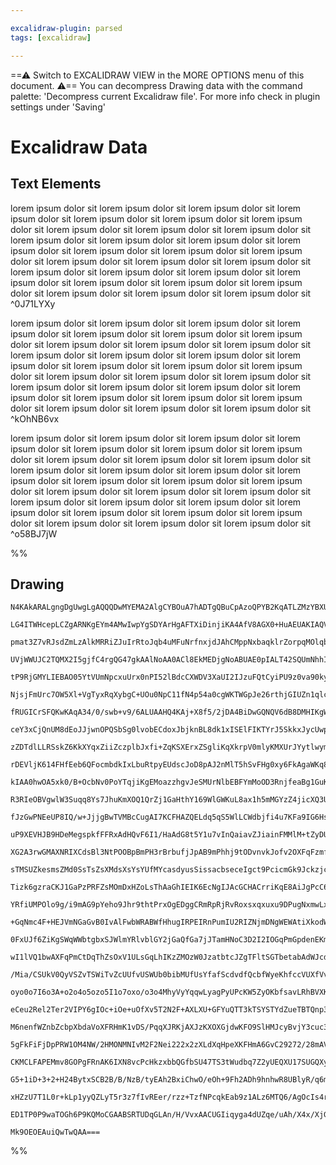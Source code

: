 ```yaml
---

excalidraw-plugin: parsed
tags: [excalidraw]

---
```

==⚠  Switch to EXCALIDRAW VIEW in the MORE OPTIONS menu of this document. ⚠== You can decompress Drawing data with the command palette: 'Decompress current Excalidraw file'. For more info check in plugin settings under 'Saving'


# Excalidraw Data
## Text Elements
lorem ipsum dolor sit lorem ipsum dolor sit lorem ipsum dolor sit lorem ipsum dolor sit lorem ipsum dolor sit lorem ipsum dolor sit lorem ipsum dolor sit lorem ipsum dolor sit lorem ipsum dolor sit lorem ipsum dolor sit lorem ipsum dolor sit lorem ipsum dolor sit lorem ipsum dolor sit lorem ipsum dolor sit lorem ipsum dolor sit lorem ipsum dolor sit lorem ipsum dolor sit lorem ipsum dolor sit lorem ipsum dolor sit lorem ipsum dolor sit lorem ipsum dolor sit lorem ipsum dolor sit lorem ipsum dolor sit lorem ipsum dolor sit lorem ipsum dolor sit lorem ipsum dolor sit lorem ipsum dolor sit lorem ipsum dolor sit lorem ipsum dolor sit lorem ipsum dolor sit  ^0J71LYXy

lorem ipsum dolor sit lorem ipsum dolor sit lorem ipsum dolor sit lorem ipsum dolor sit lorem ipsum dolor sit lorem ipsum dolor sit lorem ipsum dolor sit lorem ipsum dolor sit lorem ipsum dolor sit lorem ipsum dolor sit lorem ipsum dolor sit lorem ipsum dolor sit lorem ipsum dolor sit lorem ipsum dolor sit lorem ipsum dolor sit lorem ipsum dolor sit lorem ipsum dolor sit lorem ipsum dolor sit lorem ipsum dolor sit lorem ipsum dolor sit lorem ipsum dolor sit lorem ipsum dolor sit lorem ipsum dolor sit lorem ipsum dolor sit lorem ipsum dolor sit lorem ipsum dolor sit lorem ipsum dolor sit lorem ipsum dolor sit lorem ipsum dolor sit lorem ipsum dolor sit  ^kOhNB6vx

lorem ipsum dolor sit lorem ipsum dolor sit lorem ipsum dolor sit lorem ipsum dolor sit lorem ipsum dolor sit lorem ipsum dolor sit lorem ipsum dolor sit lorem ipsum dolor sit lorem ipsum dolor sit lorem ipsum dolor sit lorem ipsum dolor sit lorem ipsum dolor sit lorem ipsum dolor sit lorem ipsum dolor sit lorem ipsum dolor sit lorem ipsum dolor sit lorem ipsum dolor sit lorem ipsum dolor sit lorem ipsum dolor sit lorem ipsum dolor sit lorem ipsum dolor sit lorem ipsum dolor sit lorem ipsum dolor sit lorem ipsum dolor sit lorem ipsum dolor sit lorem ipsum dolor sit lorem ipsum dolor sit lorem ipsum dolor sit lorem ipsum dolor sit lorem ipsum dolor sit  ^o58BJ7jW

%%
## Drawing
```compressed-json
N4KAkARALgngDgUwgLgAQQQDwMYEMA2AlgCYBOuA7hADTgQBuCpAzoQPYB2KqATLZMzYBXUtiRoIACyhQ4zZAHoFAc0JRJQgEYA6bGwC2CgF7N6hbEcK4OCtptbErHALRY8RMpWdx8Q1TdIEfARcZgRmBShcZQUebQBWbR4aOiCEfQQOKGZuAG1wMFAwYuh4cXRA7CiOZWCU4shGFnYuNAB2eP4SptZOADlOMW4ARgAWADYADgBOYdn4tq7IQg5i

LG4ITWHcepLCZgARNKgEYm4AMwIwpYgSDYArHgAFTXiDinjiKA4AfV8AGX0+HuAEUAKIAQV2kHOhHw+AAyrA6hJBB5oRBmFBSGwANYIADqJHU3D4BQE2LxCCRMBR6DRdxuOL8kg44RyaGGNzYcFw2DUMBGAAYhTdrLVyqLyRBMNxnPFRpNtNMhQBmaYLVUTSbDcZkhoQQVoZw8SaJRVmnjDEXjVVzIWdaVYnH4gDCbHwbFIGwAxMMEP7/RjNHzcc

pmat3Z7vRJsdZmLzAlkMRRiZJuIrRtoJqb4uMFuNrfnxjdJAhCMppNxbaqklrZorpqMOlqbmFTiM2pNJjweOM2sNHQbw8I4ABJYgc1C5AC6N3O5AyE+4HCE8KZwlWbOYU6KBtgiG4qvJAF8bppN8QwcEMlkp7ObkI4MRcCczpy2qqHeMf20hYrFmlIgOFxFc13wG5PWwfF31QS58DCAozwKPdIAPcoIEqaoJQxHoWgzEtpTw/pBnKIt/2GGYhS5a

UVjWWUJC2TQMX2I5gjfC4rgQG47gkAAlNoAA0ACl8EkMEDjgNoABUAE0pIALT42SQUmNhhIxWF4RpOlMQ9RknUpfEiS+dM0H1EpnSpHSMIZM4NxZbcpxog0eT5AVhSlA1xTpLySgY1B5R4WtJlGCY/ytP9JhuI1Ap4eJEn7aY2gmVVVStXU2yMhAoy9X1AwDJBz1DEchEjD08tjcgOATXAkygFM0wzNKEj7SYhWmPVpj7PNS3LSsGrQUYHWVYZVV

tP9RjGMYLIEBAO05YtVUmNpcxuUrx0nPI52lBdcCXWDV3XaUI2IJzuFQtCyiPU9z0va90kybI8nJQpXquw9YywBqlj2WCICFYSB3+WTBMFV6T3JHaDSfF8OI/L88x/HUxiHEpgNAtAjogoC2Ggha4K4pCulQ0pPvQE5MB+oimF6VpUGmaKaeaEiOCGD94iFHhRm61UeNWdZGOGTQADUWMOY4Cfg65aP+wHgdBwV5zhRFkVs/T7MMl1CSa8ysu1my

NjsjFmUrc7OW5Xl+VgTyxRqXybgC+UOu0NpC11fN4p54a0cgWKTWGpJe26rthjGIUZn1qlcpjdA/UKoNiug0ryujDY4xqxMnsa0yMxG1V4kZrnufGDrVQ6PqKyrNBy99zF5tgxnVuGXt4hckoNone9oZKPaDrA46DVO83UGxu6yqvG8nu7x9n1fAnhk/b9+x4IVS9miAMYHnGDSgmDOIQ7jds4KAEUIIxylX+cT4AMX2uFYrrynBvQaN0lQQg5CE

fRUGICrSFQKwKAqA34/0/swb+v9/6ALUAAHQ4KAj+X8f5/2jDA4BiDwGQNQV6dB8DMHIKgWgoBICvTvywSg6BQD8FkLAYQnBACSEEIgZQ4hcCEG0KQSwohuCmGcIoTwxh7DmHYKoWoUhgQ6HcIYXgjhkiuGiLYRg/h9CxFQBofIgRMi+GaNUUojR5C9G8PESI1hxj1FyMMdItREirGKPMQYqR9ihHKN0dY/RlinFmJcbYrxgjZGmP8Toux3iAkqP

ceY3xCjQnUM8dEoJJjwnOPQSbSg0lvobECdoxJbjknBL8dk1xISElFIKTYrJ5SkkxJycUwpUStGVNydU0p8S6kVKUfUoxPj2mRJ6d0qpJTOkRP6U0wZfT0FDLyTUspHTxn5NaY02piyZm9IGW0tZyyFmzI2ds0ZdSMTPwhEQZQ9MIBiCyEwXCTAoDmAIEcispz9AkGIHUG4egsi4BWEwZc/EhKiXEpJGS8k2hKRUmpDS3JSAVhWAQdJVNMk7NWXs

zZDTdlLLRSskZ6KkXYqxZiiZczplbJxfi+ZqKSXErxZSgliKqXkrpV0mlyKMXUrJYytlwymW4q5aSol9KeWsr5eyoVnKOVTJafysVzT0BiiEFANgfFwjn3KNiIQR9d5fIABL9WrqgYYSR4jExQtKdCGwsI+SKszOm3BVo3GIhwAYbNygLGCmvMafNaICwCpsYYmsDSsUlrBaW6q/obGwAAIS0JMUgYJxg/HDZgVY/wACqItsDEB4IQegmkVaG1RB

rDEVljK614FHfEeb6QFocmbdkIxLbuRtpyEUdscJoD8pAJ2nMlT5hSvFHg0xy6FkAgaWKq8sxCjaBqNoq0Eqlx7B6g0Racr/3ygnS1BoQzJ1OjHdO1Var1RziSGuTZtCTCmONdqa8eCfn7JXAa1ZxhJAHIWUYVoI6jDtHXdssEPZtw6IqBdHdmSbRnrtRcCAfmj3Ag5Lcta0CXTJuUY8DRkIbvulPO8L0GhvWw8sf6FBsBqoAOIi3iJoHgABZAA8

kIAA0hwOA5xk0/B+OcbNv0PoYTqjiKgEMoazzhgvJeSMUrNlbEBFYmMoOD3RnjfeaBg1GuKKTU1EhzX23Xd0Wm+EPwb3tY69mqBVqTHrE2duywvUbC2Jp5YEt2JSy4jxOWZgoAUekpgYgbRmDKDaJgYYFG2AXx4ASKgyttJqyNlWrWVITJHtLdF8tEX83omrayODer63W1itadtEALXcFywFH8rVphNg1GvUYeZ0oxTlKaJUkV4hnvGE2YaWov3Z

R3RIeOBVgwlW3Suqq8Ys7JhuKmXOQ1QrZj1GaHthY169WlGWKuL8ax1h5mMGYzZ4jicXQ3UkIodRcxWnXTuW00APjA/tCDh1oMnUvCPBDqnUDIeKKhkoF4J4PVvM9c7r1Lp4Y2AR4jpHyPUbowxpjLG2PQhKE9vLpAeMQD4w0HukBYbzx/cJ38W3SuQUk9vSCcmHOHyUzh2H101MICqPlu12nOAjFfbTlmDrSIjELN2Hq5nbiWaFuccWbEEDw0Jo

fJzGwPNEeUP8IQ/w+JjjgBwTVMBcCugAI7KCFHAZQELdq5qS5WlLCWdbjfi4u7KFa9IG6HsIGtO463Sjcll220p8ttsdtwWYCQZjBR/ONOYfYavGnikqYa3YW5c3D/+Mty605dYKonaUm6wz9ZjxTPdw3qYGjG3Fj9tZ4htQ6l1HqhEDRLfvUNEasxxrlwolNRnTo9ucm5tegdEdAOQFO6Bg0fdrsE7uxPB7r1EM3RQ+PVYX3p5YYaP9ofX14Ucd

uP9XEVHJB9HDeMegspkfFFRxAdHQvF6I1/HaAdG8t5Y1u7vInQaiavZJiainFMMlM+tZyDUz+WgGfKM1/s7UP3Dr2DzugFsMoPzoGgfDLP6ovsvqvuvrKGFqrLSOrJbpZNlLFmZCbigQbHrhbgZFbo5Ollzg7h5E2rli7qgIVsKIlKtClGqNetOmaFzv7E3sqG3KVqZjzGlFHp1nHHHjZpsH1peNwdAGnnVNnKNiWj7NoAXEXL2BMGXBXItjqi/L

XG2A3rwGMAXNRIXCdsBl3NtPOOBpBmPH3rBrbufjJpAB9mPhhj9tODvnvkJofv2OXFqFzmftJjvLJvjNfiLsfFkGfBfPttfFkHfE8vgI/DcM/AisyhSpKsIrSgKnERYoShKsKskQkVKiUo4oKqkaKvETEQynkekQUYkWkdkUkZMs0uUWkZUVkXEhUSkdUUUbUYUk0eKi0Wom0dKo0fUTUT0SkR0UoqkhQHCi/JvBkSKu0QMdMRMbkVMbMYMbEX0Q

sTMSUZkesmsZMd0SsTsZsXMdsXsYsYUfMYcasdyusSissacbseceIgct9PcicmGk9Jckzjcu4I8Y8s8q8tKO8lEF8qQJBjKMQBLlLjLnLgrkrqrurprtrq5FCv4LChkhIGcbyvsWMjcWiUcaUc0aiTkdiRcSyg0ZifiXicSdcRSbceiRsVSQSVsRiZSViWSVcbScyc0RiLgHKgqkqoEWgKqiGpAMBAgNqstiMAaqTipg/phFTthD8QaPamzkzPKX

Tizk6gzraCKJ1GaPzPRFZsMOmDxHZoLsThAaGhIEIK6EcNgIJAcGCHACrriKqE8AiJgPcC6bRtMIQDmuFogZFsgRSNrGgaSFHubsbKliPIQVbMQXqs2s7hpgVm7k2o+tOuMIqIONodaNMAHrwNRFIZzG3IOP2HnstBvEukId1oVL1luoIQNqnkNqISNtKFnugeqFmGeiZlMDaNeuNP/pAKXrqsVterqDNNaKFJ+qoQTKXJ+BobaOtLoWdnYQYVdk

YRfiUMPOlo9g/i9mAG9pYeho9Jhr9thtPrxOgEDggCRmRpRjRvRoxsxqxuxu9DPugNxmwLxthpDCjgJhjp2E4aJp+HXO4cYZft4eAQgBKffuTNKdTvGe/vTuZDtlpszp/qSGNGHP2s1lznRILEATwERqAfZj4aaQDhIERpqhRt4MmgcFRhCD8M4MJFAGCPoM4BCP8DwGOGCN6QgbpGGYbkGXrIbqGVFngTbs5JltGTli2g7NKEVmetoGvDMEOmaF

+GqNmc4F+HEJVmNGaGvB0IvAlFwbWRABWfHhugIRPEIRnPumIU2RIZNjmDNgWEWAtiXkodWC1MFOto2FtohXNATMlIvH2BOjoaOHoedjvt3iuRYZhPdhuYPk9tubuZsPud9p3iUA4Zjn+eqKtG3pvPjuYZ4YKVfmBRBfuFKepjhHBfTKvMXkhXTChU2mwXnmNLlthd6uRpqgRcaURQKQvhsMJApD8PcHxMmpqqMERlAFRsmjfE8MQMoDAFRkYAcG

0FxUJf6ZiKgSWqWWbtgbxSJWlmYRlvblGY2jGaQfGa7jJTamHNoC3D2I2IOGqPmGpdenEKmX2NaOqGlKjIZSnsZbwVWUnjWX9VZenoeugTnq1J2Z1P2kXnerqpIZXhNDXjNBOT+qvCtM2FNFmdKB3voZdv3AVTBmdHFdhs+YlaPpPAebYfkMeU+XDlEfPqeRAGwI1uGkDPcASEjh+fxtKBlb+Q6ClKFJtkqejPlR4YTqBQpjfjuXfmVVBYzVajpr

wI1lVQ1bwAXFqPmCtDqThZsOxV1ULsGqLhIKzZMOzW0JzatbtcJZgTFltSGTbetabAdWJcdQ2tlrGd5BdeQYmUZvFEkGHB0EFT+LIS9QsLdWaJOpRKtFOaML9ZVDwWuoDSnMQJZSIQeuIcbpIdIe1LIaXAOgoa5aKTXEXZZGoYvL+I1gFXOaFQuRdl3oYTdtFeuYdcBe9ilRPuFd+fvljs4clMFHjiBL3iBfJsLsRRAOcCfAEZfLllPSEffOEdwE

/Mia/CSUkV0QyVSZvTSWiTvZcUUfvUSWUb0bibMUfUsYfafScdvdfQcbfWyeKhfccVUXfVvXvW/bvTkc/TiU/Z/QfeKsMaMdEayevSyUyWA2fYyaSZAzfRA9A+SaAwg+AzA8g1A0gxg/A5g6g9g4g1g/gzg1ifcVTJ8c8Rct6G8bcvgKQxIE8sQC8nwX8Z8myICf9ANUNSNWNRNVNTNXNQtUtStZCtChwEifCiibA/fQQ3g4QzI9I3Iyg/I+g1Iw

oyo0o7I6o3A+o2o4o5ozo5I1o7oxo/o3o4MhyVyYqqwLyagPyUPcKW5ZyOKbfsavLRhBVXKXVcra6mrazo3n2NOr2CZrre1TwHCXsEaUbY5rLBsEIMmhwJgKzemtgP8ApBwMMAiBRtqmOAgIJLJNbb6clrgXbcWsbttVgfk/roU5AC7RGeJadZJXGa2r7Vde0H2FIYOBwSZiZgqDjSOiMCtLdbqAOMfmFB1J+AnbHP9cnUnEDRZUZaDQ2RniUM2U

eCeu2Rel2Ter2VIPY6gIOc+iOe+uOfXv5T2N2F+AXLXU+GFYuQTT3kTSYSTYdZueTBTQnp3YeTczDHPL3VlQPblUBauUVVLePeBU48ppBVxgjm+Vcszsvblfpj43qtOmNFNBOls21VZjwDkIaQLhE74ZAYDoRheSDteeDneVDo+V3rruUzgX6kU0bnFqU9ZE7ZUzFfgYdZGR7U7t7Y0xQcaOhaeulMNGi27MK7laOhMNmIXNRLQRtiKPHYbuWQDd

M6nenfWZnbZcbpXbdaVoXFRHmK1vDS/PqqXJRKjAXJzKXOXGjdwKFO9SlHMJcyBvjY3cuc3YVWy6YbuPFQ/jwLdG859jYWlWjt844cvClF2KpRJsPfc6PSab1ViHVFAOGnRCsCAfBoPmkN9kCRGlGjGnGgmkmqmumpmpS13njEIFOEKG03qOvGNE2Kma+j+L9BAMoLgHAHbmTbCJgKcE8GwCsC/NjP6waJkMQCm6sGmxdJmzYUCUKC5m5h5l5j5n

5gFkFiFjDpPRW1OM4NW/2HMONMNIvM2F2Nei222x2zXLdXqHpeXKFHmA6GvC29272/28mAVcO+jKEFAO6PoE8jIC+wOyPSgUmxCFCxQGWLgO6zcKO6BzxhB/9K+aFtKHAK+zTa9LTdhu2sUEKK9KjmABhw0Nq3MBqIzCqAa1G7hs4Ca9RDqJVha2vGqG0Lh7zSO/gBeBQPG6VeTlBYhzCy/nqlaN42qeZAXg6IzLep6rqYxDwIs7Zri/GybegAxh

CKMCLFAPEMmv8GOPgFRnAK6IXN8vcPcHkzxbbQGfbSU47TS3tWudbq7Z2yUEQXU17SUGQXy6gJzG0LddegsGNJOh+v2gq70whdMFe+HFzJOp+MFLlWWUZSZXwYnqq3MxnTZZniWkR7q6R9+Ia4oSXXqtoKa7R9tglAx9a8cz+h1AOuXDlU69cw3b3E3UB1U7FU8z6+TH6yPgG9YdTcG7vqG5leG9tuHkPVJu3UC2PcbYZEm+O44DUE1xgKsDN5O7

G5+1iD+3+2+H24BytxSCB2B/B/NzB/tyEAh2BxiChwO/eOh+9Fh2ADh9hnhwR8UBlyR/q6mRR9hlRwVzR+ayV1a0xw9yxyUEEOx5x69uANDHlnAHAEiPPFO7DmWBkJkqKV0AwIQAgBQOGuZanIncZecPjwT7sGciIPVGOCcPoEiNrEq1MwUMTwjk9GT+kFj9WbMyDSl42SUIRvT1kIz/oDfNS6Z8gXT6T+T5TxZ4y6j1zyL+kGL4ltZ7bcLwz+T3

xHZzU7T1L0r+kLp1yyQZLyT5r3z7fIvREer/rzz+TzfNPcqkEab9z1ALz6MTQ6/AgOcIs4r+bzL1EKQFALB2+Qdyt+7/b+T2CKsL7+BydxsLx3r3b7z2H9JOVZeET8wNgDiPCIJMvSeoOMRzqAsAOpRKj8n6n/gLk2gHnokJqA+z59RGNKj0YGwAYPD90AQGqgVqet/hMKToH7zyr/3ulp63S621CsQDPTb0BiQEiAgBex56j+GCQAFmsCH7gJoM

ED1TP0P9waTOGh6P9KQMoCGAABSRTUDqGLAn/H/VvxAACUGIiqyga4dUZqe/uAh/X4x/XjGtoo5BCQ1/nfGv/h2UunG5JwCnDt1J64GRVALChRzcM2I7ERsvwJg2NfiRAKfogINAiMkefJUgGqm5ByohS3Afkp3zsD3AZSzABECIzgDz8EAi/eAav1p58gbkjAaSPX3wCN9OMRsNIFUHwhvJK28qfQPH3JhjdxiwLSbrvC/YQhOBjA5gdvCQjgBU

Mk9OEOEAuiQwTwQAA===
```
%%